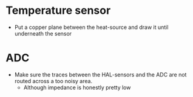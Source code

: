 # Temperature sensor

- Put a copper plane between the heat-source and draw it until underneath the sensor


# ADC
- Make sure the traces between the HAL-sensors and the ADC are not routed across a too noisy area.
	- Although impedance is honestly pretty low